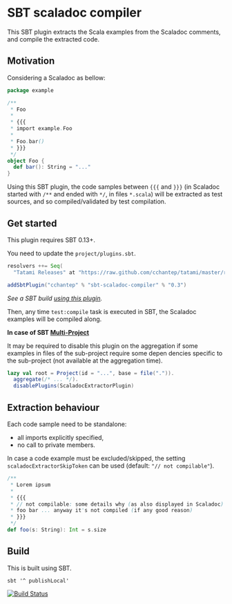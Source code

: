 # SBT scaladoc compiler

This SBT plugin extracts the Scala examples from the Scaladoc comments, and compile the extracted code.

## Motivation

Considering a Scaladoc as bellow:

```scala
package example

/**
 * Foo
 *
 * {{{
 * import example.Foo
 *
 * Foo.bar()
 * }}}
 */
object Foo {
  def bar(): String = "..."
}
```

Using this SBT plugin, the code samples between `{{{` and `}}}` (in Scaladoc started with `/**` and ended with `*/`, in files `*.scala`) will be extracted as test sources, and so compiled/validated by test compilation.

## Get started

This plugin requires SBT 0.13+.

You need to update the `project/plugins.sbt`.

```scala
resolvers ++= Seq(
  "Tatami Releases" at "https://raw.github.com/cchantep/tatami/master/releases")

addSbtPlugin("cchantep" % "sbt-scaladoc-compiler" % "0.3")
```

*See a SBT build [using this plugin](https://github.com/ReactiveMongo/Reactivemongo-BSON/blob/master/project/plugins.sbt).*

Then, any time `test:compile` task is executed in SBT, the Scaladoc examples will be compiled along.

**In case of SBT [Multi-Project](https://www.scala-sbt.org/1.x/docs/Multi-Project.html)**

It may be required to disable this plugin on the aggregation if some examples in files of the sub-project require some depen
dencies specific to the sub-project (not available at the aggregation time).

```scala
lazy val root = Project(id = "...", base = file(".")).
  aggregate(/* ... */).
  disablePlugins(ScaladocExtractorPlugin)
```

## Extraction behaviour

Each code sample need to be standalone:

- all imports explicitly specified,
- no call to private members.

In case a code example must be excluded/skipped, the setting `scaladocExtractorSkipToken` can be used (default: `"// not compilable"`).

```scala
/**
 * Lorem ipsum
 *
 * {{{
 * // not compilable: some details why (as also displayed in Scaladoc)
 * foo bar ... anyway it's not compiled (if any good reason)
 * }}}
 */
def foo(s: String): Int = s.size
```

## Build

This is built using SBT.

    sbt '^ publishLocal'

[![Build Status](https://travis-ci.org/cchantep/sbt-scaladoc-compiler.svg?branch=master)](https://travis-ci.org/cchantep/sbt-scaladoc-compiler)
